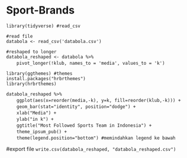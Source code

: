 # Sport-Brands

`library(tidyverse) #read_csv`<br/>

`#read file`<br/>
`databola <- read_csv('databola.csv')`<br/>

`#reshaped to longer`<br/>
`databola_reshaped <- databola %>%`<br/>
&emsp;&emsp;`pivot_longer(!klub, names_to = 'media', values_to = 'k')`<br/>

`library(ggthemes) #themes`<br/>
`install.packages("hrbrthemes")`<br/>
`library(hrbrthemes)`<br/>

`databola_reshaped %>%`<br/>
&emsp;&emsp;`ggplot(aes(x=reorder(media,-k), y=k, fill=reorder(klub,-k))) +`<br/>
&emsp;&emsp;`geom_bar(stat="identity", position="dodge") +`<br/>
&emsp;&emsp;`xlab("Media") +`<br/>
&emsp;&emsp;`ylab("in k") +`<br/>
&emsp;&emsp;`ggtitle("Most Followed Sports Team in Indonesia") +`<br/>
&emsp;&emsp;`theme_ipsum_pub() +`<br/>
&emsp;&emsp;`theme(legend.position="bottom") #memindahkan legend ke bawah`<br/>
	
#export file
`write.csv(databola_reshaped, "databola_reshaped.csv")`<br/>

